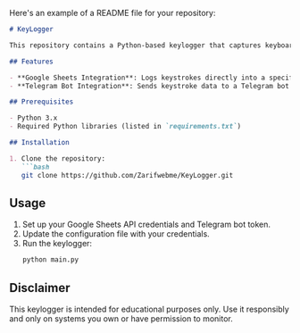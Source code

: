 Here's an example of a README file for your repository:

```markdown
# KeyLogger

This repository contains a Python-based keylogger that captures keyboard input and sends the data to two destinations: Google Sheets and a Telegram bot.

## Features

- **Google Sheets Integration**: Logs keystrokes directly into a specified Google Sheets document.
- **Telegram Bot Integration**: Sends keystroke data to a Telegram bot for real-time monitoring.

## Prerequisites

- Python 3.x
- Required Python libraries (listed in `requirements.txt`)

## Installation

1. Clone the repository:
   ```bash
   git clone https://github.com/Zarifwebme/KeyLogger.git
   ```


## Usage

1. Set up your Google Sheets API credentials and Telegram bot token.
2. Update the configuration file with your credentials.
3. Run the keylogger:
   ```bash
   python main.py
   ```

## Disclaimer

This keylogger is intended for educational purposes only. Use it responsibly and only on systems you own or have permission to monitor.
